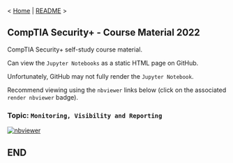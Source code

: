 < [Home](https://github.com/SeanOhAileasa) | [README](https://github.com/SeanOhAileasa/syp-monitoring-visibility-and-reporting/blob/main/README.md) >

## CompTIA Security+ - Course Material 2022

CompTIA Security+ self-study course material.

Can view the ``Jupyter Notebooks`` as a static HTML page on GitHub.

Unfortunately, GitHub may not fully render the ``Jupyter Notebook``.

Recommend viewing using the ``nbviewer`` links below (click on the associated ``render nbviewer`` badge).

### Topic: ``Monitoring, Visibility and Reporting``

[![nbviewer](https://raw.githubusercontent.com/jupyter/design/master/logos/Badges/nbviewer_badge.svg)](https://nbviewer.jupyter.org/github/SeanOhAileasa/syp-monitoring-visibility-and-reporting/blob/main/syp-monitoring-visibility-and-reporting.ipynb)

## END